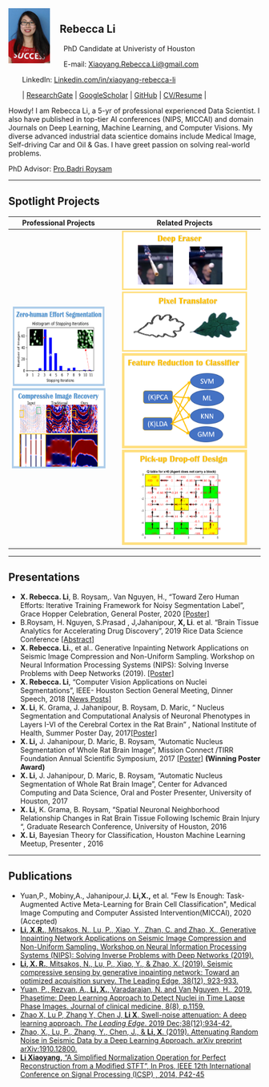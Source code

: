 <img style="float: left;" height="110"  src="./figures/Rebeccca li.jpg"> 

## &nbsp;&nbsp;&nbsp;&nbsp;Rebecca Li
&nbsp;&nbsp;&nbsp;&nbsp;&nbsp;&nbsp; PhD Candidate at Univeristy of Houston

&nbsp;&nbsp;&nbsp;&nbsp;&nbsp;&nbsp;  E-mail:   [ Xiaoyang.Rebecca.Li@gmail.com](Xiaoyang.Rebecca.Li@gmail.com)

&nbsp;&nbsp;&nbsp;&nbsp;&nbsp;&nbsp;  LinkedIn:  [Linkedin.com/in/xiaoyang-rebecca-li](https://www.linkedin.com/in/xiaoyang-rebecca-li/?locale=en_US)

&nbsp;&nbsp;&nbsp;&nbsp;&nbsp;&nbsp;  \|  [ ResearchGate](http://researchgate.net/profile/Xiaoyang_Li14) \| [GoogleScholar](https://scholar.google.com/citations?user=k7iInwsAAAAJ&hl=en&authuser=1) \|   [ GitHub](http://github.com/Xiaoyang-Rebecca )  \|  [ CV/Resume](https://drive.google.com/file/d/1GApBS2kuk6vfx0mnKjPG59URymvI3xze/view) \| 


Howdy! I am Rebecca Li,  a 5-yr of professional experienced Data Scientist. I also have published in top-tier AI conferences (NIPS, MICCAI) and domain Journals on Deep Learning, Machine Learning, and Computer Visions. My diverse advanced industrial data scientice domains include Medical Image, Self-driving Car and Oil & Gas. I have greet passion on solving real-world problems. 

PhD Advisor: [Pro.Badri Roysam](http://www.ee.uh.edu/faculty/roysam)

--------------
## Spotlight Projects

| Professional Projects | Related Projects |
| :-----:|:---:|
| [<img width="250" height="160" src="./figures/logo-Segmentation.png">](./subpage/seg.html)[<img width="250" height="160" src="./figures/logo-Seismic.png">](./subpage/seismic.html)| [<img width="250" height="120" src="./figures/logo-eraser.png">](./subpage/deepearaser.html) [<img width="250" height="120" src="./figures/logo-translator.png">](./subpage/pixeltranslator.html) [<img width="250" height="190"  src="./figures/logo-fselect.png">](./subpage/fselect.html) [<img width="250" height="190"  src="./figures/logo-pd.png">](./subpage/pd.html) |


--------------
## Presentations 

-	**X. Rebecca. Li**, B. Roysam,. Van Nguyen, H., “Toward Zero Human Efforts: Iterative Training Framework for Noisy Segmentation Label”, Grace Hopper Celebration, General Poster, 2020 [[Poster]](https://www.researchgate.net/publication/342663998_Toward_Zero_Human_Efforts_Iterative_Training_Framework_for_Noisy_Segmentation_Label "Grace Hopper Celebration Poster")
-	B.Roysam, H. Nguyen, S.Prasad , J,Jahanipour, **X, Li**.  et al. “Brain Tissue Analytics for Accelerating Drug Discovery”, 2019 Rice Data Science Conference [[Abstract]](https://2019datascienceconference.sched.com/speaker/xiaoyang_li.2019apwp)
-	 **X. Rebecca. Li.**, et al.. Generative Inpainting Network Applications on Seismic Image Compression and Non-Uniform Sampling. Workshop on Neural Information Processing Systems (NIPS): Solving Inverse Problems with Deep Networks (2019). [[Poster]](https://www.researchgate.net/publication/342393127_Generative_Inpainting_Network_Applications_On_Seismic_Image_Compression?_sg=NLR-jR1kH68IGpgbIZWBGn_b0EgQeDCJd4v2NqKtkUhztF4yumiDb8Q8pDBBCIoya02jgPwoxpJ7-0PgaAy4_kuyI4OJGvAcpIPhcKMX.1u4TvNJH7fYLPtz5wlzLw8faQN65sw0TkNcnhYTUnxyA2dneET2USKgvHbT3MBGyuNef8YMOYLMRuN_YYBv52w)
-	**X. Rebecca. Li**, “Computer Vision Applications on Nuclei Segmentations”, IEEE- Houston Section General Meeting, Dinner Speech, 2018 [[News Posts]](http://sites.ieee.org/houston/navigating-office-politics-michele-tesciuba/)
-	**X. Li**, K. Grama, J. Jahanipour, B. Roysam, D. Maric, “ Nucleus Segmentation and Computational Analysis of Neuronal Phenotypes in Layers I-VI of the Cerebral Cortex in the Rat Brain” , National Institute of Health, Summer Poster Day, 2017[[Poster]](https://www.researchgate.net/publication/342393076_Computational_Mapping_of_Rat_Brain_Cytoarchitectonics_using_Multiplex_Biomarker_Imaging_and_Quantitative_Analysis?_sg=NLR-jR1kH68IGpgbIZWBGn_b0EgQeDCJd4v2NqKtkUhztF4yumiDb8Q8pDBBCIoya02jgPwoxpJ7-0PgaAy4_kuyI4OJGvAcpIPhcKMX.1u4TvNJH7fYLPtz5wlzLw8faQN65sw0TkNcnhYTUnxyA2dneET2USKgvHbT3MBGyuNef8YMOYLMRuN_YYBv52w)
-	**X. Li,** J. Jahanipour, D. Maric, B. Roysam, “Automatic Nucleus Segmentation of Whole Rat Brain Image”, Mission Connect /TIRR Foundation Annual Scientific Symposium, 2017 [[Poster]](https://www.researchgate.net/publication/342393076_Computational_Mapping_of_Rat_Brain_Cytoarchitectonics_using_Multiplex_Biomarker_Imaging_and_Quantitative_Analysis?_sg=NLR-jR1kH68IGpgbIZWBGn_b0EgQeDCJd4v2NqKtkUhztF4yumiDb8Q8pDBBCIoya02jgPwoxpJ7-0PgaAy4_kuyI4OJGvAcpIPhcKMX.1u4TvNJH7fYLPtz5wlzLw8faQN65sw0TkNcnhYTUnxyA2dneET2USKgvHbT3MBGyuNef8YMOYLMRuN_YYBv52w) **(Winning Poster Award)**
-	**X. Li**, J. Jahanipour, D. Maric, B. Roysam, “Automatic Nucleus Segmentation of Whole Rat Brain Image”, Center for Advanced Computing and Data Science, Oral and Poster Presenter, University of Houston, 2017
-	**X. Li**, K. Grama, B. Roysam, “Spatial Neuronal Neighborhood Relationship Changes in Rat Brain Tissue Following Ischemic Brain Injury “, Graduate Research Conference, University of Houston, 2016
-	**X. Li**,  Bayesian Theory for Classification, Houston Machine Learning Meetup, Presenter , 2016

--------------
## Publications

-	Yuan,P., Mobiny,A., Jahanipour,J. **Li,X.,** et al. "Few Is Enough: Task-Augmented Active Meta-Learning for Brain Cell Classification", Medical Image Computing and Computer Assisted Intervention(MICCAI), 2020 (Accepted)
- [	**Li, X.R.**, Mitsakos, N., Lu, P., Xiao, Y., Zhan, C. and Zhao, X., Generative Inpainting Network Applications on Seismic Image Compression and Non-Uniform Sampling. Workshop on Neural Information Processing Systems (NIPS): Solving Inverse Problems with Deep Networks (2019). ](https://openreview.net/forum?id=Hyleh7hqUH)
-	[**Li, X. R.**, Mitsakos, N., Lu, P., Xiao, Y., & Zhao, X. (2019). Seismic compressive sensing by generative inpainting network: Toward an optimized acquisition survey. The Leading Edge, 38(12), 923-933.](https://library.seg.org/doi/pdf/10.1190/tle38120923.1?casa_token=Bvp7aMZRsGUAAAAA:GVP5gmW5ewKRrR78-zaNeFsP3ZLdAoWdqXKMdJn7aOO7xJwKk4mEUBHbDZqBRGV7BDZx1ZvbUnU)
-	[Yuan, P., Rezvan, A., **Li, X.**, Varadarajan, N. and Van Nguyen, H., 2019. Phasetime: Deep Learning Approach to Detect Nuclei in Time Lapse Phase Images. Journal of clinical medicine, 8(8), p.1159.](https://www.ncbi.nlm.nih.gov/pubmed/31382487)
-	[Zhao X, Lu P, Zhang Y, Chen J, **Li X**. Swell-noise attenuation: A deep learning approach. *The Leading Edge*. 2019 Dec;38(12):934-42. ](https://library.seg.org/doi/full/10.1190/tle38120934.1)
-	[Zhao, X., Lu, P., Zhang, Y., Chen, J., & **Li, X**. (2019). Attenuating Random Noise in Seismic Data by a Deep Learning Approach. arXiv preprint arXiv:1910.12800.](https://arxiv.org/abs/1910.12800)
-	[**Li Xiaoyang,** “A Simplified Normalization Operation for Perfect Reconstruction from a Modified STFT”, In Pros, IEEE 12th International Conference on Signal Processing (ICSP) , 2014, P42-45](https://ieeexplore.ieee.org/document/7014966)
